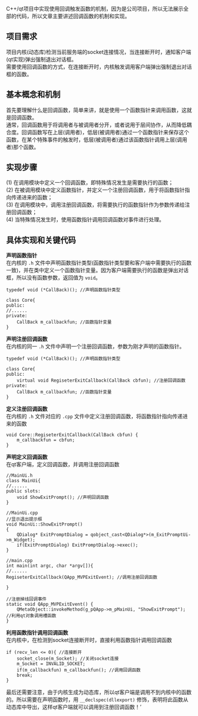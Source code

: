 C++/qt项目中实现使用回调触发函数的机制，因为是公司项目，所以无法展示全部的代码，所以文章主要讲述回调函数的机制和实现。

## 项目需求
项目内核(动态库)检测当前服务端的socket连接情况，当连接断开时，通知客户端(qt实现)弹出强制退出对话框。  
需要使用回调函数的方式，在连接断开时，内核触发调用客户端弹出强制退出对话框的函数。

## 基本概念和机制
首先要理解什么是回调函数，简单来讲，就是使用一个函数指针来调用函数，这就是回调函数。  
通常，回调函数用于将调用者与被调用者分开，或者说用于层间协作，从而降低耦合度。回调函数写在上层(调用者)，低层(被调用者)通过一个函数指针来保存这个函数，在某个特殊事件的触发时，低层(被调用者)通过该函数指针调用上层(调用者)那个函数。

## 实现步骤
(1)  在调用模块中定义一个回调函数，即特殊情况发生是需要执行的函数；  
(2)  在被调用模块中定义函数指针，并定义一个注册回调函数，用于将函数指针指向传递进来的函数；  
(3)  在调用模块中，调用注册回调函数，将需要执行的函数指针作为参数传递给注册回调函数；  
(4)  当特殊情况发生时，使用函数指针调用回调函数对事件进行处理。  

## 具体实现和关键代码
**声明函数指针**  
在内核的 `.h` 文件中声明函数指针类型(函数指针类型要和客户端中需要执行的函数一致)，并在类中定义一个函数指针变量。因为客户端需要执行的函数是弹出对话框，所以没有函数参数，返回值为 `void`。
```
typedef void (*CallBack)(); //声明函数指针类型

class Core{
public:
//......
private:
    CallBack m_callbackfun; //函数指针变量
}
```
**声明注册回调函数**  
在内核的同一 `.h` 文件中声明一个注册回调函数，参数为刚才声明的函数指针。
```
typedef void (*CallBack)(); //声明函数指针类型

class Core{
public:
    virtual void RegiseterExitCallback(CallBack cbfun); //注册回调函数
private:
    CallBack m_callbackfun; //函数指针变量
}
```
**定义注册回调函数**  
在内核的 `.h` 文件对应的 `.cpp` 文件中定义注册回调函数，将函数指针指向传递进来的函数
```
void Core::RegiseterExitCallback(CallBack cbfun) {
    m_callbackfun = cbfun;
}
```
**声明定义回调函数**  
在qt客户端，定义回调函数，并调用注册回调函数
```
//MainUi.h
class MainUi{
//......
public slots:
	void ShowExitPrompt(); //声明回调函数
}

//MainUi.cpp
//显示退出提示框
void MainUi::ShowExitPrompt()
{
	QDialog* ExitPromptDialog = qobject_cast<QDialog*>(m_ExitPromptUi->m_Widget);
	if(ExitPromptDialog) ExitPromptDialog->exec();
}

//main.cpp
int main(int argc, char *argv[]){
//......
RegiseterExitCallback(QApp_MVPExitEvent); //调用注册回调函数

}

//注册掉线回调事件
static void QApp_MVPExitEvent() {
	QMetaObject::invokeMethod(g_pQApp->m_pMainUi, "ShowExitPrompt"); //利用qt对象调用槽函数
}
```
**利用函数指针调用回调函数**  
在内核中，在检测到socket连接断开时，直接利用函数指针调用回调函数
```
if (recv_len <= 0){ //连接断开
    socket_close(m_Socket); //关闭socket连接
    m_Socket = INVALID_SOCKET;
    if(m_callbackfun) m_callbackfun(); //调用回调函数
    break;
}
```
最后还需要注意，由于内核生成为动态库，所以qt客户端是调用不到内核中的函数的。所以需要在声明函数时，用 `__declspec(dllexport)` 修饰，表明将此函数从动态库中导出，这样qt客户端就可以调用到注册回调函数！’